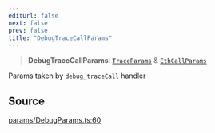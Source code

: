 ```yaml
---
editUrl: false
next: false
prev: false
title: "DebugTraceCallParams"
---
```


> **DebugTraceCallParams**: [`TraceParams`](/reference/tevm/actions-types/type-aliases/traceparams/) & [`EthCallParams`](/reference/tevm/actions-types/type-aliases/ethcallparams/)

Params taken by `debug_traceCall` handler

## Source

[params/DebugParams.ts:60](https://github.com/evmts/tevm-monorepo/blob/main/packages/actions-types/src/params/DebugParams.ts#L60)
